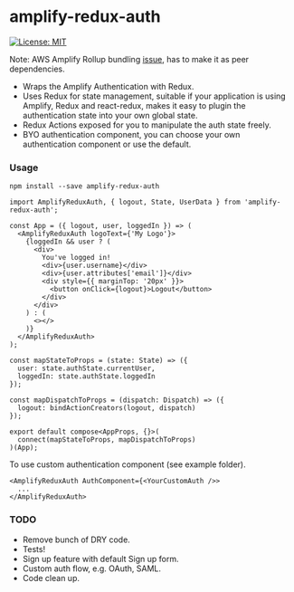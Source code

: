 # amplify-redux-auth

[![License: MIT](https://img.shields.io/badge/License-MIT-yellow.svg)](https://opensource.org/licenses/MIT)

Note: AWS Amplify Rollup bundling [issue](https://github.com/aws/aws-sdk-js/issues/1769), has to make it as peer dependencies.

* Wraps the Amplify Authentication with Redux.
* Uses Redux for state management, suitable if your application is using Amplify, Redux and react-redux, makes it easy to plugin the authentication state into your own global state.
* Redux Actions exposed for you to manipulate the auth state freely.
* BYO authentication component, you can choose your own authentication component or use the default.

### Usage
`npm install --save amplify-redux-auth`

```
import AmplifyReduxAuth, { logout, State, UserData } from 'amplify-redux-auth';

const App = ({ logout, user, loggedIn }) => (
  <AmplifyReduxAuth logoText={'My Logo'}>
    {loggedIn && user ? (
      <div>
        You've logged in!
        <div>{user.username}</div>
        <div>{user.attributes['email']}</div>
        <div style={{ marginTop: '20px' }}>
          <button onClick={logout}>Logout</button>
        </div>
      </div>
    ) : (
      <></>
    )}
  </AmplifyReduxAuth>
);

const mapStateToProps = (state: State) => ({
  user: state.authState.currentUser,
  loggedIn: state.authState.loggedIn
});

const mapDispatchToProps = (dispatch: Dispatch) => ({
  logout: bindActionCreators(logout, dispatch)
});

export default compose<AppProps, {}>(
  connect(mapStateToProps, mapDispatchToProps)
)(App);
```
To use custom authentication component (see example folder).
```
<AmplifyReduxAuth AuthComponent={<YourCustomAuth />>
  ...    
</AmplifyReduxAuth>
```

### TODO
* Remove bunch of DRY code.
* Tests!
* Sign up feature with default Sign up form.
* Custom auth flow, e.g. OAuth, SAML.
* Code clean up.

